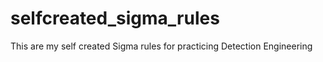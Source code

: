 # selfcreated_sigma_rules
This are my self created Sigma rules for practicing Detection Engineering
